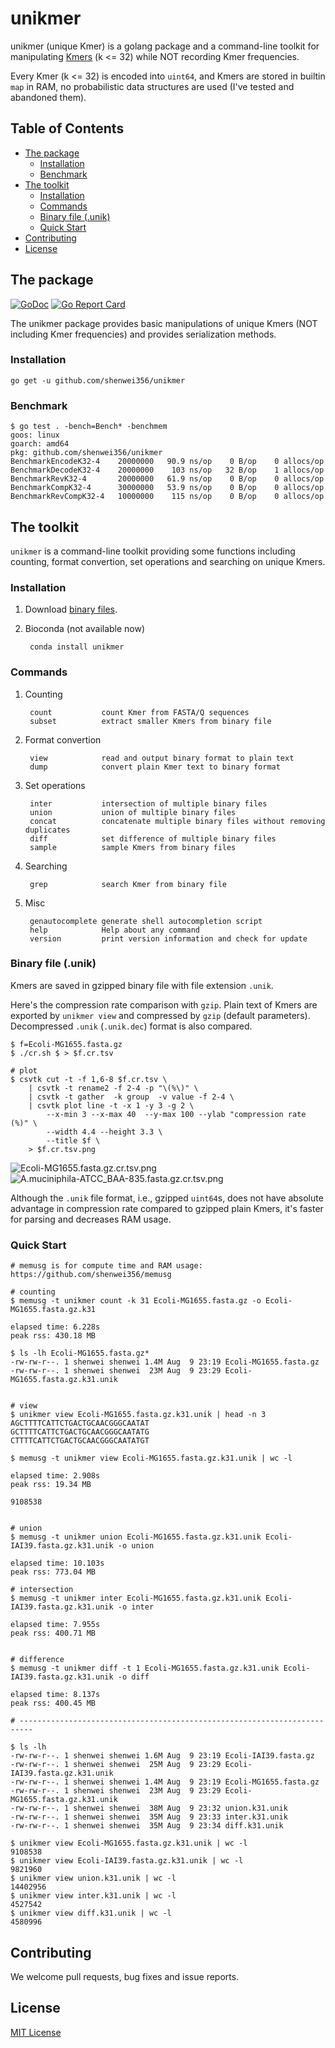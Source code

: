# unikmer

unikmer (unique Kmer) is a golang package and a command-line toolkit for
manipulating [Kmers](https://en.wikipedia.org/wiki/K-mer) (k <= 32)
while NOT recording Kmer frequencies.

Every Kmer (k <= 32) is encoded into `uint64`,
and Kmers are stored in builtin `map` in RAM,
no probabilistic data structures are used (I've tested and abandoned them).


<!-- START doctoc generated TOC please keep comment here to allow auto update -->
<!-- DON'T EDIT THIS SECTION, INSTEAD RE-RUN doctoc TO UPDATE -->
## Table of Contents

- [The package](#the-package)
    - [Installation](#installation)
    - [Benchmark](#benchmark)
- [The toolkit](#the-toolkit)
    - [Installation](#installation-1)
    - [Commands](#commands)
    - [Binary file (.unik)](#binary-file-unik)
    - [Quick Start](#quick-start)
- [Contributing](#contributing)
- [License](#license)

<!-- END doctoc generated TOC please keep comment here to allow auto update -->


## The package

[![GoDoc](https://godoc.org/github.com/shenwei356/unikmer?status.svg)](https://godoc.org/github.com/shenwei356/unikmer)
[![Go Report Card](https://goreportcard.com/badge/github.com/shenwei356/unikmer)](https://goreportcard.com/report/github.com/shenwei356/unikmer)

The unikmer package provides basic manipulations of unique Kmers (NOT including
Kmer frequencies) and provides serialization methods.

### Installation

    go get -u github.com/shenwei356/unikmer

### Benchmark

    $ go test . -bench=Bench* -benchmem
    goos: linux
    goarch: amd64
    pkg: github.com/shenwei356/unikmer
    BenchmarkEncodeK32-4    20000000   90.9 ns/op    0 B/op    0 allocs/op
    BenchmarkDecodeK32-4    20000000    103 ns/op   32 B/op    1 allocs/op
    BenchmarkRevK32-4       20000000   61.9 ns/op    0 B/op    0 allocs/op
    BenchmarkCompK32-4      30000000   53.9 ns/op    0 B/op    0 allocs/op
    BenchmarkRevCompK32-4   10000000    115 ns/op    0 B/op    0 allocs/op

## The toolkit

`unikmer` is a command-line toolkit providing some functions including counting,
format convertion, set operations and searching on unique Kmers.

### Installation

1. Download [binary files](https://github.com/shenwei356/unikmer/releases).

1. Bioconda (not available now)

        conda install unikmer

### Commands

1. Counting

        count           count Kmer from FASTA/Q sequences
        subset          extract smaller Kmers from binary file

1. Format convertion

        view            read and output binary format to plain text
        dump            convert plain Kmer text to binary format

1. Set operations

        inter           intersection of multiple binary files
        union           union of multiple binary files
        concat          concatenate multiple binary files without removing duplicates
        diff            set difference of multiple binary files
        sample          sample Kmers from binary files

1. Searching

        grep            search Kmer from binary file

1. Misc

        genautocomplete generate shell autocompletion script
        help            Help about any command
        version         print version information and check for update

### Binary file (.unik)

Kmers are saved in gzipped binary file with file extension `.unik`.

Here's the compression rate comparison with `gzip`.
Plain text of Kmers are exported by `unikmer view` and
compressed by `gzip` (default parameters).
Decompressed `.unik` (`.unik.dec`) format is also compared.

    $ f=Ecoli-MG1655.fasta.gz
    $ ./cr.sh $ > $f.cr.tsv

    # plot
    $ csvtk cut -t -f 1,6-8 $f.cr.tsv \
        | csvtk -t rename2 -f 2-4 -p "\(%\)" \
        | csvtk -t gather  -k group  -v value -f 2-4 \
        | csvtk plot line -t -x 1 -y 3 -g 2 \
            --x-min 3 --x-max 40  --y-max 100 --ylab "compression rate (%)" \
            --width 4.4 --height 3.3 \
            --title $f \
        > $f.cr.tsv.png

![Ecoli-MG1655.fasta.gz.cr.tsv.png](testdata/Ecoli-MG1655.fasta.gz.cr.tsv.png)
![A.muciniphila-ATCC_BAA-835.fasta.gz.cr.tsv.png](testdata/A.muciniphila-ATCC_BAA-835.fasta.gz.cr.tsv.png)

Although the `.unik` file format, i.e., gzipped `uint64`s, does not have
absolute advantage in compression rate compared to gzipped plain Kmers,
it's faster for parsing and decreases RAM usage.

### Quick Start


    # memusg is for compute time and RAM usage: https://github.com/shenwei356/memusg

    # counting
    $ memusg -t unikmer count -k 31 Ecoli-MG1655.fasta.gz -o Ecoli-MG1655.fasta.gz.k31

    elapsed time: 6.228s
    peak rss: 430.18 MB

    $ ls -lh Ecoli-MG1655.fasta.gz*
    -rw-rw-r--. 1 shenwei shenwei 1.4M Aug  9 23:19 Ecoli-MG1655.fasta.gz
    -rw-rw-r--. 1 shenwei shenwei  23M Aug  9 23:29 Ecoli-MG1655.fasta.gz.k31.unik


    # view
    $ unikmer view Ecoli-MG1655.fasta.gz.k31.unik | head -n 3
    AGCTTTTCATTCTGACTGCAACGGGCAATAT
    GCTTTTCATTCTGACTGCAACGGGCAATATG
    CTTTTCATTCTGACTGCAACGGGCAATATGT

    $ memusg -t unikmer view Ecoli-MG1655.fasta.gz.k31.unik | wc -l

    elapsed time: 2.908s
    peak rss: 19.34 MB

    9108538


    # union
    $ memusg -t unikmer union Ecoli-MG1655.fasta.gz.k31.unik Ecoli-IAI39.fasta.gz.k31.unik -o union

    elapsed time: 10.103s
    peak rss: 773.04 MB

    # intersection
    $ memusg -t unikmer inter Ecoli-MG1655.fasta.gz.k31.unik Ecoli-IAI39.fasta.gz.k31.unik -o inter

    elapsed time: 7.955s
    peak rss: 400.71 MB


    # difference
    $ memusg -t unikmer diff -t 1 Ecoli-MG1655.fasta.gz.k31.unik Ecoli-IAI39.fasta.gz.k31.unik -o diff

    elapsed time: 8.137s
    peak rss: 400.45 MB

    # -------------------------------------------------------------------------

    $ ls -lh
    -rw-rw-r--. 1 shenwei shenwei 1.6M Aug  9 23:19 Ecoli-IAI39.fasta.gz
    -rw-rw-r--. 1 shenwei shenwei  25M Aug  9 23:29 Ecoli-IAI39.fasta.gz.k31.unik
    -rw-rw-r--. 1 shenwei shenwei 1.4M Aug  9 23:19 Ecoli-MG1655.fasta.gz
    -rw-rw-r--. 1 shenwei shenwei  23M Aug  9 23:29 Ecoli-MG1655.fasta.gz.k31.unik
    -rw-rw-r--. 1 shenwei shenwei  38M Aug  9 23:32 union.k31.unik
    -rw-rw-r--. 1 shenwei shenwei  35M Aug  9 23:33 inter.k31.unik
    -rw-rw-r--. 1 shenwei shenwei  35M Aug  9 23:34 diff.k31.unik

    $ unikmer view Ecoli-MG1655.fasta.gz.k31.unik | wc -l
    9108538
    $ unikmer view Ecoli-IAI39.fasta.gz.k31.unik | wc -l
    9821960
    $ unikmer view union.k31.unik | wc -l
    14402956
    $ unikmer view inter.k31.unik | wc -l
    4527542
    $ unikmer view diff.k31.unik | wc -l
    4580996


## Contributing

We welcome pull requests, bug fixes and issue reports.

## License

[MIT License](https://github.com/shenwei356/unikmer/blob/master/LICENSE)
